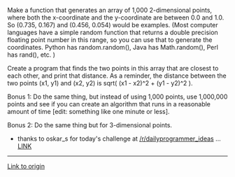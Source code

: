 Make a function that generates an array of 1,000 2-dimensional points, where both the x-coordinate and the y-coordinate are between 0.0 and 1.0. So (0.735, 0.167) and (0.456, 0.054) would be examples.
(Most computer languages have a simple random function that returns a double precision floating point number in this range, so you can use that to generate the coordinates. Python has random.random(), Java has Math.random(), Perl has rand(), etc. )

Create a program that finds the two points in this array that are closest to each other, and print that distance.
As a reminder, the distance between the two points (x1, y1) and (x2, y2) is sqrt( (x1 - x2)^2 + (y1 - y2)^2 ).

Bonus 1: Do the same thing, but instead of using 1,000 points, use 1,000,000 points and see if you can create an algorithm that runs in a reasonable amount of time [edit: something like one minute or less].

Bonus 2: Do the same thing but for 3-dimensional points.

* thanks to oskar_s for today's challenge at [/r/dailyprogrammer_ideas](/r/dailyprogrammer_ideas) ...  
[LINK](http://www.reddit.com/r/dailyprogrammer_ideas/comments/rjdi1/difficult_find_the_closest_pair_of_points/)

---

[Link to origin](https://www.reddit.com/r/dailyprogrammer/schnp)